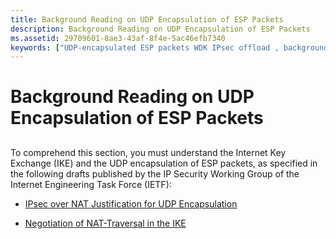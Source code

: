 ```yaml
---
title: Background Reading on UDP Encapsulation of ESP Packets
description: Background Reading on UDP Encapsulation of ESP Packets
ms.assetid: 29709601-8ae3-43af-8f4e-5ac46efb7340
keywords: ["UDP-encapsulated ESP packets WDK IPsec offload , background reading"]
---
```


# Background Reading on UDP Encapsulation of ESP Packets


## <a href="" id="ddk-background-reading-on-udp-encapsulation-of-esp-packets-ng"></a>


To comprehend this section, you must understand the Internet Key Exchange (IKE) and the UDP encapsulation of ESP packets, as specified in the following drafts published by the IP Security Working Group of the Internet Engineering Task Force (IETF):

-   [IPsec over NAT Justification for UDP Encapsulation](http://go.microsoft.com/fwlink/p/?linkid=9856)

-   [Negotiation of NAT-Traversal in the IKE](http://go.microsoft.com/fwlink/p/?linkid=9857)

 

 





